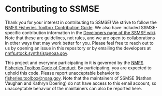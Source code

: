 # Contributing to SSMSE

Thank you for your interest in contributing to SSMSE! We strive to follow the [NMFS Fisheries Toolbox Contribution Guide](https://github.com/nmfs-fish-tools/Resources/blob/master/CONTRIBUTING.md). We also have included SSMSE-specific contribution information in the [Developers page of the SSMSE wiki](https://github.com/nmfs-fish-tools/SSMSE/wiki/Developers). Note that these are guidelines, not rules, and we are open to collaborations in other ways that may work better for you. Please feel free to reach out to us by opening an issue in this repository or by emailing the developers at nmfs.stock.synthsis@noaa.gov.

This project and everyone participating in it is governed by the [NMFS Fisheries Toolbox Code of Conduct](https://github.com/nmfs-fish-tools/Resources/blob/master/CODE_OF_CONDUCT.md). By participating, you are expected to uphold this code. Please report unacceptable behavior to [fisheries.toolbox@noaa.gov](mailto:fisheries.toolbox@noaa.gov). Note that the maintainers of SSMSE (Nathan Vaughan and Kathryn Doering) do not have access to this email account, so unacceptable behavior of the maintainers can also be reported here.
